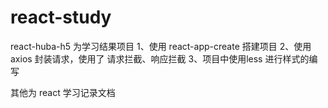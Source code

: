 # react-study
react-huba-h5 为学习结果项目
1、使用 react-app-create 搭建项目
2、使用 axios 封装请求，使用了 请求拦截、响应拦截
3、项目中使用less 进行样式的编写

其他为 react 学习记录文档
